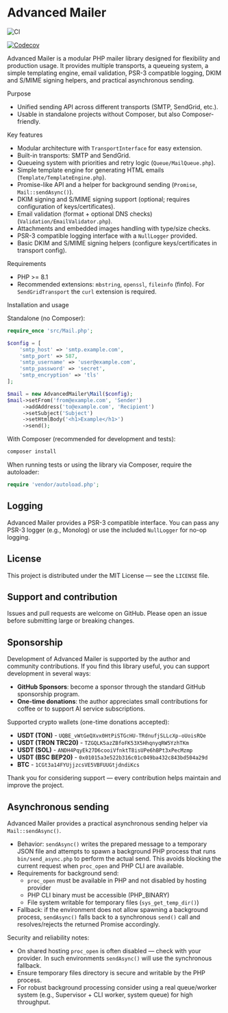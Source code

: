 # Advanced Mailer

![CI](https://github.com/ilyarein/advanced-php-mailer/actions/workflows/ci.yml/badge.svg)

[![Codecov](https://codecov.io/gh/ilyarein/advanced-php-mailer/branch/main/graph/badge.svg?token=)](https://codecov.io/gh/ilyarein/advanced-php-mailer)

Advanced Mailer is a modular PHP mailer library designed for flexibility and production usage. It provides multiple transports, a queueing system, a simple templating engine, email validation, PSR-3 compatible logging, DKIM and S/MIME signing helpers, and practical asynchronous sending.

Purpose
- Unified sending API across different transports (SMTP, SendGrid, etc.).
- Usable in standalone projects without Composer, but also Composer-friendly.

Key features
- Modular architecture with `TransportInterface` for easy extension.
- Built-in transports: SMTP and SendGrid.
- Queueing system with priorities and retry logic (`Queue/MailQueue.php`).
- Simple template engine for generating HTML emails (`Template/TemplateEngine.php`).
- Promise-like API and a helper for background sending (`Promise`, `Mail::sendAsync()`).
- DKIM signing and S/MIME signing support (optional; requires configuration of keys/certificates).
- Email validation (format + optional DNS checks) (`Validation/EmailValidator.php`).
- Attachments and embedded images handling with type/size checks.
- PSR-3 compatible logging interface with a `NullLogger` provided.
- Basic DKIM and S/MIME signing helpers (configure keys/certificates in transport config).

Requirements
- PHP >= 8.1
- Recommended extensions: `mbstring`, `openssl`, `fileinfo` (finfo). For `SendGridTransport` the `curl` extension is required.

Installation and usage

Standalone (no Composer):
```php
require_once 'src/Mail.php';

$config = [
    'smtp_host' => 'smtp.example.com',
    'smtp_port' => 587,
    'smtp_username' => 'user@example.com',
    'smtp_password' => 'secret',
    'smtp_encryption' => 'tls'
];

$mail = new AdvancedMailer\Mail($config);
$mail->setFrom('from@example.com', 'Sender')
     ->addAddress('to@example.com', 'Recipient')
     ->setSubject('Subject')
     ->setHtmlBody('<h1>Example</h1>')
     ->send();
```

With Composer (recommended for development and tests):
```bash
composer install
```

When running tests or using the library via Composer, require the autoloader:
```php
require 'vendor/autoload.php';
```

Logging
-----
Advanced Mailer provides a PSR-3 compatible interface. You can pass any PSR-3 logger (e.g., Monolog) or use the included `NullLogger` for no-op logging.

License
-------
This project is distributed under the MIT License — see the `LICENSE` file.

Support and contribution
------------------------
Issues and pull requests are welcome on GitHub. Please open an issue before submitting large or breaking changes.

## Sponsorship

Development of Advanced Mailer is supported by the author and community contributions. If you find this library useful, you can support development in several ways:

- **GitHub Sponsors**: become a sponsor through the standard GitHub sponsorship program.
- **One-time donations**: the author appreciates small contributions for coffee or to support AI service subscriptions.

Supported crypto wallets (one-time donations accepted):

- **USDT (TON)** - `UQBE_vWtGeQXvx0HtPiSTGcHU-TRdnufjSLLcXp-oUoisRQe`
- **USDT (TRON TRC20)** - `TZGQLK5azZBfoFK53X5HhqnyqRW5YzhTKm`
- **USDT (SOL)** - `ANDH4PqyEk27D6cooiVfnktT8isUPe6hBPt3xPecMzmp`
- **USDT (BSC BEP20)** - `0x01015a3e522b316c01c049ba432c843bd504a29d`
- **BTC** - `1CGt3a14FYUjjzcsVE5VBFUUGtjdndiKcs`

Thank you for considering support — every contribution helps maintain and improve the project.

## Asynchronous sending

Advanced Mailer provides a practical asynchronous sending helper via `Mail::sendAsync()`.

- Behavior: `sendAsync()` writes the prepared message to a temporary JSON file and attempts to spawn a background PHP process that runs `bin/send_async.php` to perform the actual send. This avoids blocking the current request when `proc_open` and PHP CLI are available.
- Requirements for background send:
  - `proc_open` must be available in PHP and not disabled by hosting provider
  - PHP CLI binary must be accessible (PHP_BINARY)
  - File system writable for temporary files (`sys_get_temp_dir()`)
- Fallback: if the environment does not allow spawning a background process, `sendAsync()` falls back to a synchronous `send()` call and resolves/rejects the returned Promise accordingly.

Security and reliability notes:
- On shared hosting `proc_open` is often disabled — check with your provider. In such environments `sendAsync()` will use the synchronous fallback.
- Ensure temporary files directory is secure and writable by the PHP process.
- For robust background processing consider using a real queue/worker system (e.g., Supervisor + CLI worker, system queue) for high throughput.
